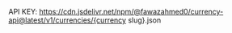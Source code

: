 API KEY: https://cdn.jsdelivr.net/npm/@fawazahmed0/currency-api@latest/v1/currencies/{currency slug}.json